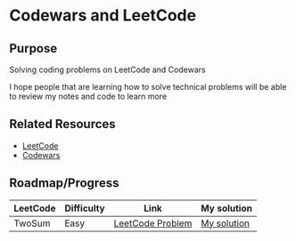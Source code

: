 # Codewars and LeetCode



## Purpose
Solving coding problems on LeetCode and Codewars

I hope people that are learning how to solve technical problems will be able to review my notes and code to learn more



## Related Resources

* [LeetCode](https://leetcode.com/)
* [Codewars](https://www.codewars.com/dashboard)

## Roadmap/Progress

| LeetCode  | Difficulty | Link | My solution |
| ------------- | ------------- | ------------- | ------------- |
| TwoSum  | Easy  | [LeetCode Problem](https://leetcode.com/problems/two-sum/)  | [My solution](https://github.com/PhraxayaM/CodewarsAndLeetCode/blob/main/CodewarsAndLeetCode.playground/Pages/LC-TwoSum.xcplaygroundpage/Contents.swift) |



